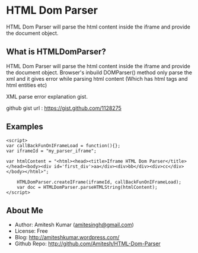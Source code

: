 HTML Dom Parser 
=========================
HTML Dom Parser will parse the html content inside the iframe and provide the document object.

What is HTMLDomParser?
----------------------
HTML Dom Parser will parse the html content inside the iframe and provide the document object.
Browser's inbuild DOMParser() method only parse the xml and it gives error 
while parsing html content (Which has html tags and html entities etc) 

XML parse error explanation gist.

github gist url : https://gist.github.com/1128275

Examples
---------------------

    <script>
    var callBackFunOnIFrameLoad = function(){};
    var iframeId = "my_parser_iframe";

    var htmlContent = "<html><head><title>Iframe HTML Dom Parser</title></head><body><div id='first_div'>aa</div><div>bb</div><div>cc</div></body></html>";
				
		HTMLDomParser.createIFrame(iframeId, callBackFunOnIFrameLoad);
		var doc = HTMLDomParser.parseHTMLString(htmlContent);
    </script>


About Me
--------
* Author:            Amitesh Kumar (amitesingh@gmail.com)
* License:           Free
* Blog:              http://amiteshkumar.wordpress.com/
* Github Repo:       http://github.com/Amitesh/HTML-Dom-Parser
